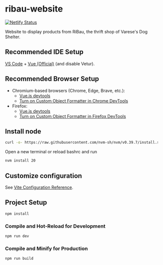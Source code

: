 # ribau-website

[![Netlify Status](https://api.netlify.com/api/v1/badges/e99be246-cf2e-44e7-8f8b-4f210c9497c1/deploy-status)](https://app.netlify.com/projects/ribau/deploys)

Website to display products from RiBau, the thrift shop of Varese's Dog Shelter.

## Recommended IDE Setup

[VS Code](https://code.visualstudio.com/) + [Vue (Official)](https://marketplace.visualstudio.com/items?itemName=Vue.volar) (and disable Vetur).

## Recommended Browser Setup

- Chromium-based browsers (Chrome, Edge, Brave, etc.):
  - [Vue.js devtools](https://chromewebstore.google.com/detail/vuejs-devtools/nhdogjmejiglipccpnnnanhbledajbpd) 
  - [Turn on Custom Object Formatter in Chrome DevTools](http://bit.ly/object-formatters)
- Firefox:
  - [Vue.js devtools](https://addons.mozilla.org/en-US/firefox/addon/vue-js-devtools/)
  - [Turn on Custom Object Formatter in Firefox DevTools](https://fxdx.dev/firefox-devtools-custom-object-formatters/)

## Install node 
```sh
curl -o- https://raw.githubusercontent.com/nvm-sh/nvm/v0.39.7/install.sh | bash
```
Open a new terminal or reload bashrc and run
```sh
nvm install 20
```

## Customize configuration

See [Vite Configuration Reference](https://vite.dev/config/).

## Project Setup

```sh
npm install
```

### Compile and Hot-Reload for Development

```sh
npm run dev
```

### Compile and Minify for Production

```sh
npm run build
```
